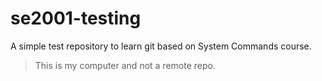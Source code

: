 # se2001-testing

A simple test repository to learn git based on System Commands course.

> This is my computer and not a remote repo.
